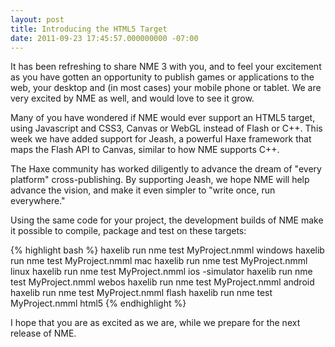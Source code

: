 ```yaml
---
layout: post
title: Introducing the HTML5 Target
date: 2011-09-23 17:45:57.000000000 -07:00
---
```

It has been refreshing to share NME 3 with you, and to feel your excitement as you have gotten an opportunity to publish games or applications to the web, your desktop and (in most cases) your mobile phone or tablet. We are very excited by NME as well, and would love to see it grow.

Many of you have wondered if NME would ever support an HTML5 target, using Javascript and CSS3, Canvas or WebGL instead of Flash or C++. This week we have added support for Jeash, a powerful Haxe framework that maps the Flash API to Canvas, similar to how NME supports C++.

The Haxe community has worked diligently to advance the dream of "every platform" cross-publishing. By supporting Jeash, we hope NME will help advance the vision, and make it even simpler to "write once, run everywhere."

Using the same code for your project, the development builds of NME make it possible to compile, package and test on these targets:

{% highlight bash %}
haxelib run nme test MyProject.nmml windows
haxelib run nme test MyProject.nmml mac
haxelib run nme test MyProject.nmml linux
haxelib run nme test MyProject.nmml ios -simulator
haxelib run nme test MyProject.nmml webos
haxelib run nme test MyProject.nmml android
haxelib run nme test MyProject.nmml flash
haxelib run nme test MyProject.nmml html5
{% endhighlight %}

I hope that you are as excited as we are, while we prepare for the next release of NME.
